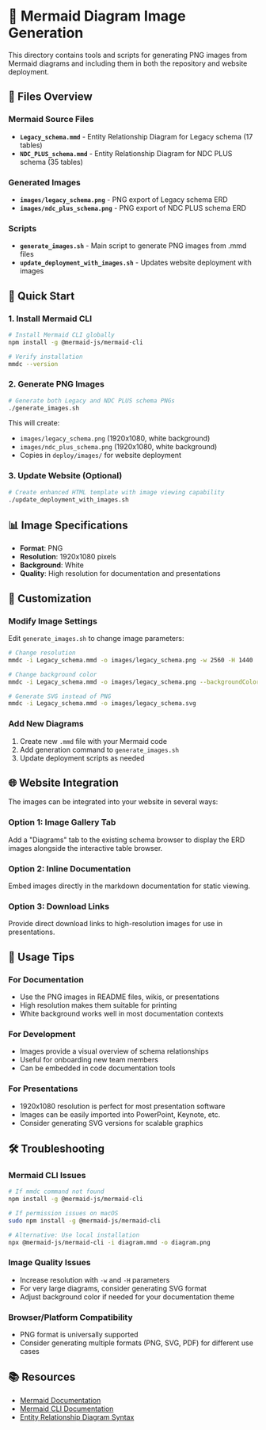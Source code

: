 # 🎨 Mermaid Diagram Image Generation

This directory contains tools and scripts for generating PNG images from Mermaid diagrams and including them in both the repository and website deployment.

## 📁 Files Overview

### Mermaid Source Files
- **`Legacy_schema.mmd`** - Entity Relationship Diagram for Legacy schema (17 tables)
- **`NDC_PLUS_schema.mmd`** - Entity Relationship Diagram for NDC PLUS schema (35 tables)

### Generated Images
- **`images/legacy_schema.png`** - PNG export of Legacy schema ERD
- **`images/ndc_plus_schema.png`** - PNG export of NDC PLUS schema ERD

### Scripts
- **`generate_images.sh`** - Main script to generate PNG images from .mmd files
- **`update_deployment_with_images.sh`** - Updates website deployment with images

## 🚀 Quick Start

### 1. Install Mermaid CLI

```bash
# Install Mermaid CLI globally
npm install -g @mermaid-js/mermaid-cli

# Verify installation
mmdc --version
```

### 2. Generate PNG Images

```bash
# Generate both Legacy and NDC PLUS schema PNGs
./generate_images.sh
```

This will create:
- `images/legacy_schema.png` (1920x1080, white background)
- `images/ndc_plus_schema.png` (1920x1080, white background)
- Copies in `deploy/images/` for website deployment

### 3. Update Website (Optional)

```bash
# Create enhanced HTML template with image viewing capability
./update_deployment_with_images.sh
```

## 📊 Image Specifications

- **Format**: PNG
- **Resolution**: 1920x1080 pixels
- **Background**: White
- **Quality**: High resolution for documentation and presentations

## 🔧 Customization

### Modify Image Settings

Edit `generate_images.sh` to change image parameters:

```bash
# Change resolution
mmdc -i Legacy_schema.mmd -o images/legacy_schema.png -w 2560 -H 1440

# Change background color
mmdc -i Legacy_schema.mmd -o images/legacy_schema.png --backgroundColor "#f8f9fa"

# Generate SVG instead of PNG
mmdc -i Legacy_schema.mmd -o images/legacy_schema.svg
```

### Add New Diagrams

1. Create new `.mmd` file with your Mermaid code
2. Add generation command to `generate_images.sh`
3. Update deployment scripts as needed

## 🌐 Website Integration

The images can be integrated into your website in several ways:

### Option 1: Image Gallery Tab
Add a "Diagrams" tab to the existing schema browser to display the ERD images alongside the interactive table browser.

### Option 2: Inline Documentation
Embed images directly in the markdown documentation for static viewing.

### Option 3: Download Links
Provide direct download links to high-resolution images for use in presentations.

## 📝 Usage Tips

### For Documentation
- Use the PNG images in README files, wikis, or presentations
- High resolution makes them suitable for printing
- White background works well in most documentation contexts

### For Development
- Images provide a visual overview of schema relationships
- Useful for onboarding new team members
- Can be embedded in code documentation tools

### For Presentations
- 1920x1080 resolution is perfect for most presentation software
- Images can be easily imported into PowerPoint, Keynote, etc.
- Consider generating SVG versions for scalable graphics

## 🛠️ Troubleshooting

### Mermaid CLI Issues
```bash
# If mmdc command not found
npm install -g @mermaid-js/mermaid-cli

# If permission issues on macOS
sudo npm install -g @mermaid-js/mermaid-cli

# Alternative: Use local installation
npx @mermaid-js/mermaid-cli -i diagram.mmd -o diagram.png
```

### Image Quality Issues
- Increase resolution with `-w` and `-H` parameters
- For very large diagrams, consider generating SVG format
- Adjust background color if needed for your documentation theme

### Browser/Platform Compatibility
- PNG format is universally supported
- Consider generating multiple formats (PNG, SVG, PDF) for different use cases

## 📚 Resources

- [Mermaid Documentation](https://mermaid.js.org/)
- [Mermaid CLI Documentation](https://mermaid.js.org/ecosystem/mermaid-cli.html)
- [Entity Relationship Diagram Syntax](https://mermaid.js.org/syntax/entityRelationshipDiagram.html)